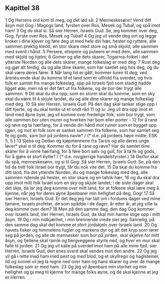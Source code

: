 ## Kapittel 38

1 Og Herrens ord kom til meg, og det lød så:
2 Menneskesønn! Vend ditt åsyn mot Gog i Magogs land, fyrsten over Ros, Mesek og Tubal, og spå imot ham!
3 Og du skal si: Så sier Herren, Israels Gud: Se, jeg kommer over deg, Gog, fyrste over Ros, Mesek og Tubal!
4 Og jeg vil vende deg om og legge kroker i dine kjever og føre deg ut med hele din hær, hester og ryttere, alle sammen prektig kledd, en stor skare med store og små skjold, alle sammen med sverd i hånd.
5 Persere, etiopere og puteere er med dem, alle sammen med skjold og hjelm;
6 Gomer og alle dets skarer, Togarma-folket i det ytterste Norden og alle dets skarer, mange folkeslag er med deg.
7 Rust deg og gjør alt ferdig, du og alle dine skarer, som har samlet seg hos deg, og du skal være deres fører.
8 Når lang tid er gått, kommer turen til deg; ved årenes ende skal du komme til et land som er utfridd fra sverdet, og hvis folk er samlet fra mange folkeslag, opp på Israels fjell som stadig hadde ligget øde; men nå er det ført ut fra folkene, og de bor der trygt alle sammen.
9 Dit skal du dra opp; som en storm skal du komme, som en sky skal du være til å skjule landet, du og alle dine skarer og mange folkeslag med deg.
10 Så sier Herren, Israels Gud: På den dag skal tanker stige opp i ditt hjerte, og du skal tenke ut et ondt råd
11 og si: Jeg vil dra opp imot et land med åpne byer, jeg vil komme over fredelige folk, som bor trygt, som alle sammen bor uten murer og hverken har bom eller porter -
12 for å rane og røve og ta hærfang, for å vende din hånd mot ruiner som er bygget opp igjen, og mot et folk som er sanket sammen fra folkene, som har samlet seg fe og gods, som bor på jordens navle* / {* d.e. på jordens høye midte; ESK 5, 5.}
13 Sjeba og Dedan og kjøpmennene fra Tarsis og alle deres unge løver* skal si til deg: Kommer du for å rane og røve? Har du samlet dine skarer for å vinne hærfang, for å føre bort sølv og gull, for å ta fe og gods, for å gjøre et stort bytte? / {* d.e. rovgjerrige handelsfyrster.}
14 Derfor skal du spå, menneskesønn, og si til Gog: Så sier Herren, Israels Gud: Se, på den tid da mitt folk Israel bor trygt, får du nok vite det.
15 Da skal du komme fra ditt land, fra det ytterste Norden, du og mange folkeslag med deg, alle sammen ridende på hester, en stor skare og en tallrik hær,
16 og du skal dra opp imot mitt folk Israel som en sky og skjule landet; i de siste dager skal det skje, da lar jeg deg komme over mitt land, for at folkene skal lære meg å kjenne, når jeg for deres øyne åpenbarer min hellighet på deg, Gog!
17 Så sier Herren, Israels Gud: Er det deg jeg har talt om i fordums dager ved mine tjenere, Israels profeter, de som spådde i de dager, år etter år, at jeg ville la deg komme over dem?
18 Men på den samme dag, den dag Gog kommer over Israels land, sier Herren, Israels Gud, da skal min harme stige opp i mitt åsyn.
19 Og i min nidkjærhet, i min brennende vrede sier jeg: Sannelig, på den samme dag skal det komme et stort jordskjelv over Israels land.
20 Og havets fisker og himmelens fugler og markens dyr og alt det kryp som rører seg på jorden, og alle de mennesker som bor på jorden, skal skjelve for mitt åsyn, og fjellene skal ramle og bergveggene styrte ned, og hver en mur skal falle til jorden.
21 Og jeg vil kalle på sverdet imot ham på alle mine fjell, sier Herren, Israels Gud; den enes sverd skal vendes mot den andre.
22 Og jeg vil gå i rette med ham med pest og med blod, og et skyllregn og haglsteiner, ild og svovel vil jeg la regne ned over ham og hans skarer og over de mange folkeslag som er med ham.
23 Og jeg vil åpenbare min storhet og min hellighet og gi meg til kjenne for mange folks øyne, og de skal kjenne at jeg er Herren.
